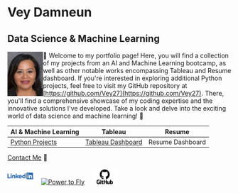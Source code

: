 # Vey Damneun
## Data Science & Machine Learning
<div style="position: relative;">
  <img src="./assets/vey5.JPG" alt="Vey Damneun" width="80" height="100" align="left">
</div>

👋 Welcome to my portfolio page! Here, you will find a collection of my projects from an AI and Machine Learning bootcamp, as well as other notable works encompassing Tableau and Resume dashboard. If you're interested in exploring additional Python projects, feel free to visit my GitHub repository at [https://github.com/Vey27](https://github.com/Vey27). There, you'll find a comprehensive showcase of my coding expertise and the innovative solutions I've developed. Take a look and delve into the exciting world of data science and machine learning! 🚀

| AI & Machine Learning | Tableau | Resume |
|-----------------|------------------|---|
| [Python Projects](https://www.datascienceportfol.io/Vey) | [Tableau Dashboard](https://public.tableau.com/app/profile/vey.damneun5377) | Resume Dashboard |

[Contact Me](https://www.cognitoforms.com/CodeFarms1/CONTACTME) 💬

[<img src="./assets/Logo-Linkedin.png" alt="LinkedIn" width="60">](linkedin.com/in/vey-d-20b27a119) &nbsp;&nbsp;
[<img src="./assets/powertofly-logo.webp.png" alt="Power to Fly" width="60">](https://powertofly.com/talents/veyd) &nbsp;&nbsp;
[<img src="./assets/GitHub-Logo.png" alt="GitHub" width="60">](https://github.com/Vey27)



